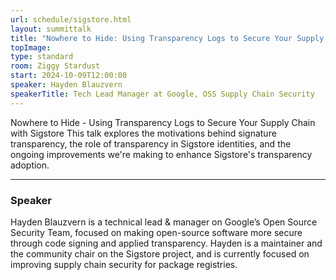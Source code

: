 ```yaml
---
url: schedule/sigstore.html
layout: summittalk
title: "Nowhere to Hide: Using Transparency Logs to Secure Your Supply Chain with Sigstore"
topImage:
type: standard
room: Ziggy Stardust
start: 2024-10-09T12:00:00
speaker: Hayden Blauzvern
speakerTitle: Tech Lead Manager at Google, OSS Supply Chain Security
---
```


<div class="font-google font-medium">


Nowhere to Hide - Using Transparency Logs to Secure Your Supply Chain with Sigstore
This talk explores the motivations behind signature transparency, the role of transparency in Sigstore identities, and the ongoing improvements we're making to enhance Sigstore's transparency adoption.

---

### Speaker

Hayden Blauzvern is a technical lead & manager on Google’s Open Source Security Team, focused on making open-source software more secure through code signing and applied transparency. Hayden is a maintainer and the community chair on the Sigstore project, and is currently focused on improving supply chain security for package registries.


</div>
